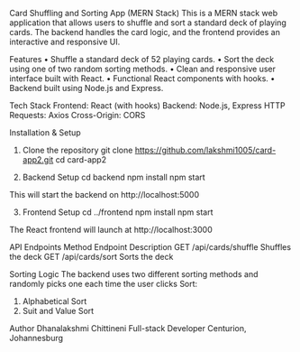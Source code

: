 Card Shuffling and Sorting App (MERN Stack)
This is a MERN stack web application that allows users to shuffle and sort a standard deck of playing cards. The backend handles the card logic, and the frontend provides an interactive and responsive UI.

Features
• Shuffle a standard deck of 52 playing cards.
• Sort the deck using one of two random sorting methods.
• Clean and responsive user interface built with React.
• Functional React components with hooks.
• Backend built using Node.js and Express.

 Tech Stack
Frontend: React (with hooks)
Backend: Node.js, Express
HTTP Requests: Axios
Cross-Origin: CORS

Installation & Setup
1. Clone the repository
git clone https://github.com/lakshmi1005/card-app2.git
cd card-app2

2. Backend Setup
cd backend
npm install
npm start

This will start the backend on http://localhost:5000

3. Frontend Setup
cd ../frontend
npm install
npm start

The React frontend will launch at http://localhost:3000

API Endpoints
Method	Endpoint	Description
GET	/api/cards/shuffle	Shuffles the deck
GET	/api/cards/sort	Sorts the deck

Sorting Logic
The backend uses two different sorting methods and randomly picks one each time the user clicks Sort:

1. Alphabetical Sort
2. Suit and Value Sort 

Author
Dhanalakshmi Chittineni
Full-stack Developer
Centurion, Johannesburg
